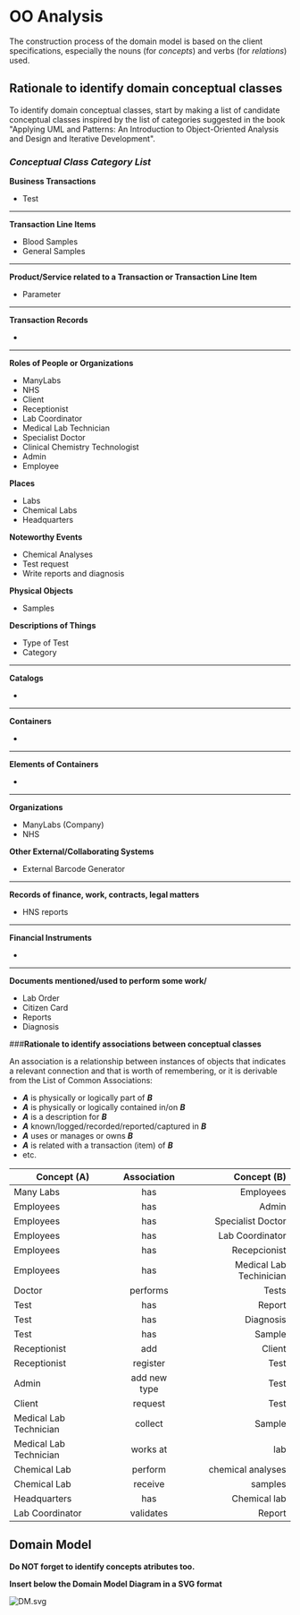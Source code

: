 # OO Analysis #

The construction process of the domain model is based on the client specifications, especially the nouns (for _concepts_) and verbs (for _relations_) used. 

## Rationale to identify domain conceptual classes ##
To identify domain conceptual classes, start by making a list of candidate conceptual classes inspired by the list of categories suggested in the book "Applying UML and Patterns: An Introduction to Object-Oriented Analysis and Design and Iterative Development". 


### _Conceptual Class Category List_ ###

**Business Transactions**

* Test

---

**Transaction Line Items**

*  Blood Samples
*  General Samples
---

**Product/Service related to a Transaction or Transaction Line Item**

*  Parameter

---


**Transaction Records**

*  

---  


**Roles of People or Organizations**

*  ManyLabs
*  NHS
*  Client
*  Receptionist
*  Lab Coordinator
*  Medical Lab Technician
*  Specialist Doctor
*  Clinical Chemistry Technologist
*  Admin
*  Employee

**Places**

*  Labs
*  Chemical Labs
*  Headquarters

**Noteworthy Events**

* Chemical Analyses
* Test request
* Write reports and diagnosis


**Physical Objects**

*  Samples



**Descriptions of Things**

*  Type of Test
*  Category


---


**Catalogs**

*  

---


**Containers**

*  

---


**Elements of Containers**

*  

---


**Organizations**

*  ManyLabs (Company)
*  NHS


**Other External/Collaborating Systems**

*  External Barcode Generator


---


**Records of finance, work, contracts, legal matters**

* HNS reports

---


**Financial Instruments**

*  

---


**Documents mentioned/used to perform some work/**

*  Lab Order
*  Citizen Card
*  Reports
*  Diagnosis



###**Rationale to identify associations between conceptual classes**

An association is a relationship between instances of objects that indicates a relevant connection and that is worth of remembering, or it is derivable from the List of Common Associations: 

+ **_A_** is physically or logically part of **_B_**
+ **_A_** is physically or logically contained in/on **_B_**
+ **_A_** is a description for **_B_**
+ **_A_** known/logged/recorded/reported/captured in **_B_**
+ **_A_** uses or manages or owns **_B_**
+ **_A_** is related with a transaction (item) of **_B_**
+ etc.



| Concept (A) 		|  Association   	|  Concept (B) |
|----------	   		|:-------------:    |------:       |
| Many Labs  	    | has    		 	| Employees |
| Employees  	    | has    		 	| Admin  |
| Employees  	    | has    		 	| Specialist Doctor |
| Employees  	    | has    		 	| Lab Coordinator |
| Employees  	    | has    		 	| Recepcionist |
| Employees  	    | has    		 	| Medical Lab Techinician |
| Doctor  	        | performs    		| Tests |
| Test   	        | has    		 	| Report |
| Test   	        | has    		 	| Diagnosis |
| Test   	        | has    		 	| Sample |
| Receptionist  	| add 		 	    | Client |
| Receptionist  	| register 		    | Test |
| Admin             | add new type      | Test |
| Client  	        | request 		 	| Test |
| Medical Lab Technician | collect      | Sample |
| Medical Lab Technician | works at     | lab |
| Chemical Lab    | perform      | chemical analyses |
| Chemical Lab    | receive      | samples |
| Headquarters    | has      | Chemical lab |
| Lab Coordinator | validates 		 	| Report |


## Domain Model

**Do NOT forget to identify concepts atributes too.**

**Insert below the Domain Model Diagram in a SVG format**

![DM.svg](DM.svg)



